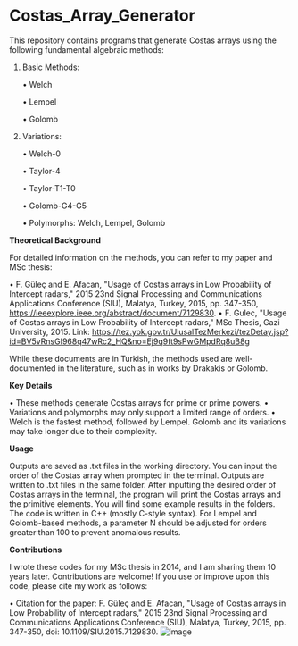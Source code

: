 # Costas_Array_Generator

This repository contains programs that generate Costas arrays using the following fundamental algebraic methods:
1. Basic Methods:
   
    •	Welch
  
    •	Lempel
  
    •	Golomb
2. Variations:
   
    •	Welch-0
  
    •	Taylor-4
  
    •	Taylor-T1-T0
  
    •	Golomb-G4-G5
  
    •	Polymorphs:
      Welch, Lempel, Golomb
   
**Theoretical Background**

For detailed information on the methods, you can refer to my paper and MSc thesis:

•	F. Güleç and E. Afacan, "Usage of Costas arrays in Low Probability of Intercept radars," 2015 23nd Signal Processing and Communications Applications Conference (SIU), Malatya, Turkey, 2015, pp. 347-350, https://ieeexplore.ieee.org/abstract/document/7129830.
•	F. Gulec, "Usage of Costas arrays in Low Probability of Intercept radars," MSc Thesis, Gazi University, 2015. Link: https://tez.yok.gov.tr/UlusalTezMerkezi/tezDetay.jsp?id=BV5vRnsGI968q47wRc2_HQ&no=Ej9q9ft9sPwGMpdRq8uB8g

While these documents are in Turkish, the methods used are well-documented in the literature, such as in works by Drakakis or Golomb.

**Key Details**

•	These methods generate Costas arrays for prime or prime powers.
•	Variations and polymorphs may only support a limited range of orders.
•	Welch is the fastest method, followed by Lempel. Golomb and its variations may take longer due to their complexity.

**Usage**

Outputs are saved as .txt files in the working directory. You can input the order of the Costas array when prompted in the terminal. Outputs are written to .txt files in the same folder. After inputting the desired order of Costas arrays in the terminal, the program will print the Costas arrays and the primitive elements. You will find some example results in the folders.
The code is written in C++ (mostly C-style syntax). For Lempel and Golomb-based methods, a parameter N should be adjusted for orders greater than 100 to prevent anomalous results.

**Contributions**

I wrote these codes for my MSc thesis in 2014, and I am sharing them 10 years later. Contributions are welcome! If you use or improve upon this code, please cite my work as follows:

•	Citation for the paper: F. Güleç and E. Afacan, "Usage of Costas arrays in Low Probability of Intercept radars," 2015 23nd Signal Processing and Communications Applications Conference (SIU), Malatya, Turkey, 2015, pp. 347-350, doi: 10.1109/SIU.2015.7129830.
![image](https://github.com/user-attachments/assets/9301fea3-bccb-4b36-9a42-67b2257a0ab6)


